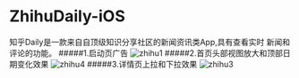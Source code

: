 # ZhihuDaily-iOS
知乎Daily是⼀款来⾃自顶级知识分享社区的新闻资讯类App,具有查看实时 新闻和评论的功能。
#####1.启动页广告
![zhihu1](https://github.com/oahgnehzoul/ZhihuDaily-iOS/blob/dev/zhihu1.gif)
#####2.首页头部视图放大和顶部日期变化效果
![zhihu4](https://github.com/oahgnehzoul/ZhihuDaily-iOS/blob/dev/zhihu4.gif)
#####3.详情页上拉和下拉效果
![zhihu3](https://github.com/oahgnehzoul/ZhihuDaily-iOS/blob/dev/zhihu3.gif)




